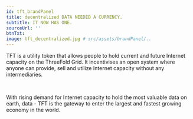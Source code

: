 ```yaml
---
id: tft_brandPanel
title: decentralized DATA NEEDED A CURRENCY.
subtitle: IT NOW HAS ONE.
sourceUrl: ''
btnTxt: 
image: tft_decentralized.jpg # src/assets/brandPanel/..
---
```

TFT is a utility token that allows people to hold current and future Internet capacity on the ThreeFold Grid. It incentivises an open system where anyone can provide, sell and utilize Internet capacity without any intermediaries.

<br />

With rising demand for Internet capacity to hold the most valuable data on earth, data - TFT is the gateway to enter the largest and fastest growing economy in the world.
